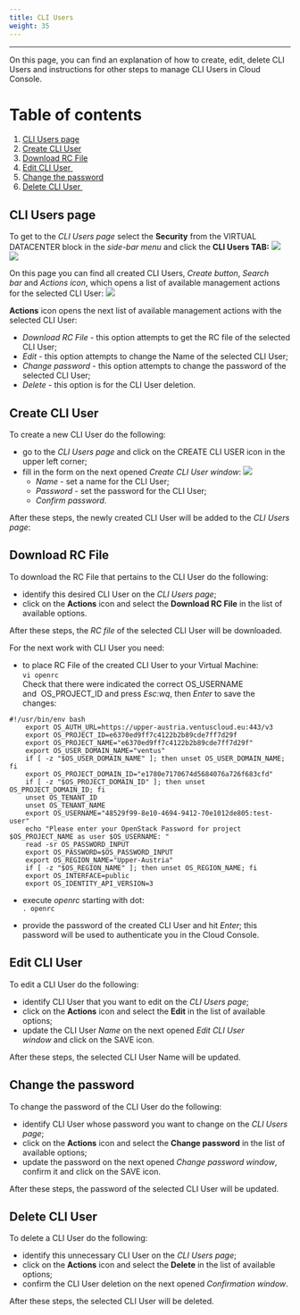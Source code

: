 ```yaml
---
title: CLI Users
weight: 35
---
```

___
On this page, you can find an explanation of how to create, edit, delete CLI Users and instructions for other steps to manage CLI Users in 
Cloud Console.

# Table of contents
1. [CLI Users page](#cli-users-page)
1. [Create CLI User](#create-cli-user)
1. [Download RC File](#download-rc-file)
1. [Edit CLI User ](#edit-cli-user)
1. [Change the password](#change-the-password)
1. [Delete CLI User ](#delete-cli-user)

## CLI Users page
To get to the *CLI Users page* select the **Security** from the VIRTUAL DATACENTER block in the *side-bar menu* and click the **CLI Users TAB:**
![](../../../assets/images/cli/1.png?classes=border,shadow) 
![](../../../assets/images/cli/2.png?classes=border,shadow) 

On this page you can find all created CLI Users, *Create button*, *Search bar* and *Actions icon*, which opens a list of available management actions for the selected CLI User:
![](../../../assets/images/cli/3.png?classes=border,shadow) 

**Actions** icon opens the next list of available management actions with the selected CLI User:
- *Download RC File* - this option attempts to get the RC file of the selected CLI User;
- *Edit* - this option attempts to change the Name of the selected CLI User;
- *Change password* - this option attempts to change the password of the selected CLI User;
- *Delete* - this option is for the CLI User deletion.

## Create CLI User
To create a new CLI User do the following:
- go to the *CLI Users page* and click on the CREATE CLI USER icon in the upper left corner;
- fill in the form on the next opened *Create CLI User window*:
![](../../../assets/images/cli/3.png?classes=border,shadow) 
  - *Name* - set a name for the CLI User; 
  - *Password* - set the password for the CLI User; 
  - *Confirm password*.

After these steps, the newly created CLI User will be added to the *CLI Users page*:

## Download RC File
To download the RC File that pertains to the CLI User do the following:
- identify this desired CLI User on the *CLI Users page*;
- click on the **Actions** icon and select the **Download RC File** in the list of available options.

After these steps, the *RC file* of the selected CLI User will be downloaded.

For the next work with CLI User you need:
- to place RC File of the created CLI User to your Virtual Machine:  
`vi openrc`  
Сheck that there were indicated the correct OS_USERNAME and  OS_PROJECT_ID and press *Esc:wq*, then *Enter* to save the changes:  
```
#!/usr/bin/env bash
	export OS_AUTH_URL=https://upper-austria.ventuscloud.eu:443/v3
	export OS_PROJECT_ID=e6370ed9ff7c4122b2b89cde7ff7d29f
	export OS_PROJECT_NAME="e6370ed9ff7c4122b2b89cde7ff7d29f"
	export OS_USER_DOMAIN_NAME="ventus"
	if [ -z "$OS_USER_DOMAIN_NAME" ]; then unset OS_USER_DOMAIN_NAME; fi
	export OS_PROJECT_DOMAIN_ID="e1780e7170674d5684076a726f683cfd"
	if [ -z "$OS_PROJECT_DOMAIN_ID" ]; then unset OS_PROJECT_DOMAIN_ID; fi
	unset OS_TENANT_ID
	unset OS_TENANT_NAME
	export OS_USERNAME="48529f99-8e10-4694-9412-70e1012de805:test-user"
	echo "Please enter your OpenStack Password for project $OS_PROJECT_NAME as user $OS_USERNAME: "
	read -sr OS_PASSWORD_INPUT
	export OS_PASSWORD=$OS_PASSWORD_INPUT
	export OS_REGION_NAME="Upper-Austria"
	if [ -z "$OS_REGION_NAME" ]; then unset OS_REGION_NAME; fi
	export OS_INTERFACE=public
	export OS_IDENTITY_API_VERSION=3
```   

- execute *openrc* starting with dot:  
`. openrc`  

- provide the password of the created CLI User and hit *Enter*; this password will be used to authenticate you in the Cloud Console.

## Edit CLI User 
To edit a CLI User do the following:
- identify CLI User that you want to edit on the *CLI Users page*;
- click on the **Actions** icon and select the **Edit** in the list of available options;
- update the CLI User *Name* on the next opened *Edit CLI User window* and click on the SAVE icon.

After these steps, the selected CLI User Name will be updated.

## Change the password
To change the password of the CLI User do the following:
- identify CLI User whose password you want to change on the *CLI Users page*;
- click on the **Actions** icon and select the **Change password** in the list of available options;
- update the password on the next opened *Change password window*, confirm it and click on the SAVE icon.

After these steps, the password of the selected CLI User will be updated.

## Delete CLI User
To delete a CLI User do the following:
- identify this unnecessary CLI User on the *CLI Users page*;
- click on the **Actions** icon and select the **Delete** in the list of available options;
- confirm the CLI User deletion on the next opened *Confirmation window*.

After these steps, the selected CLI User will be deleted.

